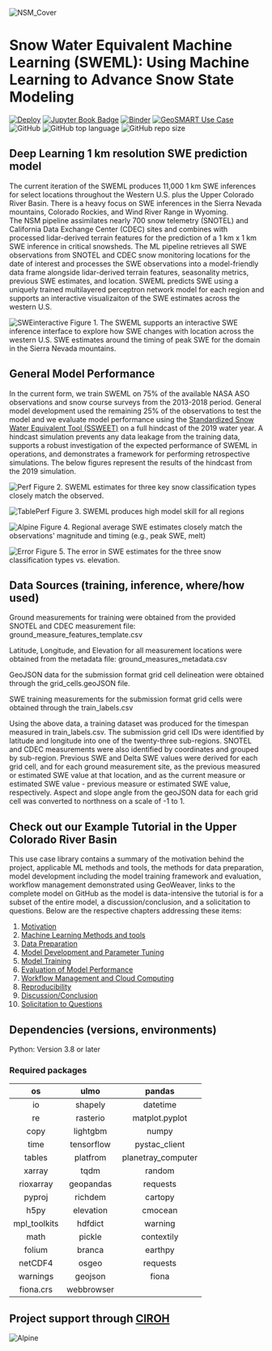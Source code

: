 ![NSM_Cover](https://user-images.githubusercontent.com/33735397/223741418-d1c5220b-74ca-4003-8068-d8116f710e29.JPG)

# Snow Water Equivalent Machine Learning (SWEML): Using Machine Learning to Advance Snow State Modeling

[![Deploy](https://github.com/geo-smart/use_case_template/actions/workflows/deploy.yaml/badge.svg)](https://github.com/geo-smart/use_case_template/actions/workflows/deploy.yaml)
[![Jupyter Book Badge](https://jupyterbook.org/badge.svg)](https://geo-smart.github.io/use_case_template)
[![Binder](https://mybinder.org/badge_logo.svg)](https://mybinder.org/v2/gh/geo-smart/use_case_template/HEAD?urlpath=lab)
[![GeoSMART Use Case](./book/img/use_case_badge.svg)](https://geo-smart.github.io/usecases)
![GitHub](https://img.shields.io/github/license/whitelightning450/National-ML-Snow-Prediction-Mod?logo=GitHub&style=flat-square)
![GitHub top language](https://img.shields.io/github/languages/top/whitelightning450/National-ML-Snow-Prediction-Mod?logo=Jupyter&style=flat-square)
![GitHub repo size](https://img.shields.io/github/repo-size/whitelightning450/National-ML-Snow-Prediction-Mod?logo=Github&style=flat-square)

## Deep Learning 1 km resolution SWE prediction model
The current iteration of the SWEML produces 11,000 1 km SWE inferences for select locations throughout the Western U.S. plus the Upper Colorado River Basin.
There is a heavy focus on SWE inferences in the Sierra Nevada mountains, Colorado Rockies, and Wind River Range in Wyoming.  
The NSM pipeline assimilates nearly 700 snow telemetry (SNOTEL) and California Data Exchange Center (CDEC) sites and combines with processed lidar-derived terrain features for the prediction of a 1 km x 1 km SWE inference in critical snowsheds.
The ML pipeline retrieves all SWE observations from SNOTEL and CDEC snow monitoring locations for the date of interest and processes the SWE observations into a model-friendly data frame alongside lidar-derived terrain features, seasonality metrics, previous SWE estimates, and location. 
SWEML predicts SWE using a uniquely trained multilayered perceptron network model for each region and supports an interactive visualizaiton of the SWE estimates across the western U.S. 

![SWEinteractive](./Images/SWE_2019-04-02.png)
Figure 1. The SWEML supports an interactive SWE inference interface to explore how SWE changes with location across the western U.S. 
SWE estimates around the timing of peak SWE for the domain in the Sierra Nevada mountains.

## General Model Performance
In the current form, we train SWEML on 75% of the available NASA ASO observations and snow course surveys from the 2013-2018 period. 
General model development used the remaining 25% of the observations to test the model and we evaluate model performance using the [Standardized Snow Water Equivalent Tool (SSWEET)](https://github.com/whitelightning450/Standardized-Snow-Water-Equivalent-Evaluation-Tool) on a full hindcast of the 2019 water year.
A hindcast simulation prevents any data leakage from the training data, supports a robust investigation of the expected performance of SWEML in operations, and demonstrates a framework for performing retrospective simulations.
The below figures represent the results of the hindcast from the 2019 simulation.

![Perf](./Images/Parity_Plot_All4_Hindcast.png)
Figure 2. SWEML estimates for three key snow classification types closely match the observed.

![TablePerf](./Images/ModelPerfTable.JPG)
Figure 3. SWEML produces high model skill for all regions


![Alpine](./Images/Alpine.png)
Figure 4. Regional average SWE estimates closely match the observations' magnitude and timing (e.g., peak SWE, melt)

![Error](./Images/ErrorVsElevation3_Hindcast.png)
Figure 5. The error in SWE estimates for the three snow classification types vs. elevation.


## Data Sources (training, inference, where/how used)
Ground measurements for training were obtained from the provided SNOTEL and CDEC measurement file: ground_measure_features_template.csv

Latitude, Longitude, and Elevation for all measurement locations were obtained from the metadata file: ground_measures_metadata.csv

GeoJSON data for the submission format grid cell delineation were obtained through the grid_cells.geoJSON file. 

SWE training measurements for the submission format grid cells were obtained through the train_labels.csv

Using the above data, a training dataset was produced for the timespan measured in train_labels.csv. 
The submission grid cell IDs were identified by latitude and longitude into one of the twenty-three sub-regions. SNOTEL and CDEC measurements were also identified by coordinates and grouped by sub-region. 
Previous SWE and Delta SWE values were derived for each grid cell, and for each ground measurement site, as the previous measured or estimated SWE value at that location, and as the current measure or estimated SWE value - previous measure or estimated SWE value, respectively. 
Aspect and slope angle from the geoJSON data for each grid cell was converted to northness on a scale of -1 to 1. 
 
 
## Check out our Example Tutorial in the Upper Colorado River Basin
 
This use case library contains a summary of the motivation behind the project, applicable ML methods and tools, the methods for data preparation, model development including the model training framework and evaluation, workflow management demonstrated using GeoWeaver, links to the complete model on GitHub as the model is data-intensive the tutorial is for a subset of the entire model, a discussion/conclusion, and a solicitation to questions.
Below are the respective chapters addressing these items:

1. [Motivation](./book/chapters/motivation.ipynb)
2. [Machine Learning Methods and tools](./book/chapters/methods.ipynb)
3. [Data Preparation](./book/chapters/data.ipynb)
4. [Model Development and Parameter Tuning](./book/chapters/development.ipynb)
5. [Model Training](./book/chapters/training.ipynb)
6. [Evaluation of Model Performance](./book/chapters/evaluation.ipynb)
7. [Workflow Management and Cloud Computing](./book/chapters/workflow.ipynb)
8. [Reproducibility](./book/chapters/reproducibility.ipynb)
9. [Discussion/Conclusion](./book/chapters/conclusion.ipynb)
10. [Solicitation to Questions](./book/chapters/questions.ipynb)


## Dependencies (versions, environments)
Python: Version 3.8 or later

### Required packages

| os           | ulmo       | pandas             |
|:-----------: | :--------: | :----------------: | 
| io           | shapely    | datetime           |
| re           | rasterio   | matplot.pyplot     |
| copy         | lightgbm   |  numpy             |
| time         | tensorflow |  pystac_client     |
| tables       | platfrom   | planetray_computer |
| xarray       | tqdm       | random             |
| rioxarray    | geopandas  | requests           |
| pyproj       | richdem    | cartopy            |
| h5py         | elevation  | cmocean            |
| mpl_toolkits | hdfdict    | warning            |
| math         | pickle     |  contextily        |
|folium        | branca     |  earthpy           | 
|netCDF4       | osgeo      | requests           |
| warnings     | geojson    | fiona              |
|fiona.crs     |webbrowser  |                    |




## Project support through [CIROH](https://ciroh.ua.edu/)
![Alpine](./Images/CIROHsupport.png)
